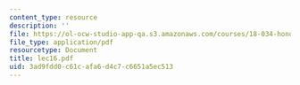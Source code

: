 ```yaml
---
content_type: resource
description: ''
file: https://ol-ocw-studio-app-qa.s3.amazonaws.com/courses/18-034-honors-differential-equations-spring-2004/3ad9fdd0c61cafa6d4c7c6651a5ec513_lec16.pdf
file_type: application/pdf
resourcetype: Document
title: lec16.pdf
uid: 3ad9fdd0-c61c-afa6-d4c7-c6651a5ec513
---
```

